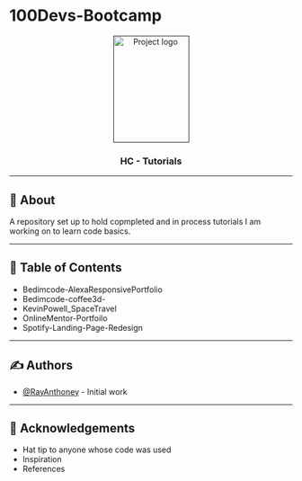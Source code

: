 # 100Devs-Bootcamp

<p align="center">
  <a href="" rel="noopener">
 <img width=135px height=190px src="/leonLogo.png" alt="Project logo"></a>
</p>

<h3 align="center">HC - Tutorials</h3>



---

## 🧐 About <a name = "HC-Tutorials"></a>
A repository set up to hold copmpleted and in process 
tutorials I am working on to learn code basics.

---

##  📝  Table of Contents
* Bedimcode-AlexaResponsivePortfolio
* Bedimcode-coffee3d-
* KevinPowell_SpaceTravel
* OnlineMentor-Portfoilo
* Spotify-Landing-Page-Redesign

---

## ✍️ Authors <a name = "authors"></a>
- [@RayAnthoney](https://github.com/rayanthhoney) - Initial work

---



## 🎉 Acknowledgements <a name = "acknowledgement"></a>
- Hat tip to anyone whose code was used
- Inspiration
- References
